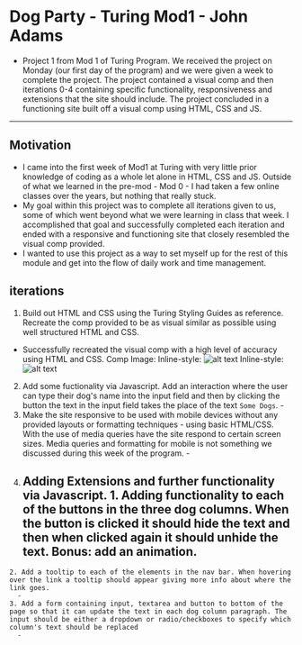 # Dog Party - Turing Mod1 - John Adams
 - Project 1 from Mod 1 of Turing Program. We received the project on Monday (our first day of the program) and we were given a week to complete the project. The project contained a visual comp and then iterations 0-4 containing specific functionality, responsiveness and extensions that the site should include. The project concluded in a functioning site built off a visual comp using HTML, CSS and
 JS.

 ---

## Motivation
  - I came into the first week of Mod1 at Turing with very little prior knowledge of coding as a whole let alone in HTML, CSS and JS. Outside of what we learned in the pre-mod - Mod 0 - I had taken a few online classes over the years, but nothing that really stuck.
  - My goal within this project was to complete all iterations given to us, some of which went beyond what we were learning in class that week. I accomplished that goal and successfully completed each iteration and ended with a responsive and functioning site that closely resembled the visual comp provided.
  - I wanted to use this project as a way to set myself up for the rest of this module and get into the flow of daily work and time management.

## iterations
  1. Build out HTML and CSS using the Turing Styling Guides as reference. Recreate the comp provided to be as visual similar as possible using well structured HTML and CSS.
   - Successfully recreated the visual comp with a high level of accuracy using HTML and CSS. Comp Image:
   Inline-style:
   ![alt text](https://imgur.com/a/vddOOyh "Provided Visual Comp")
   Inline-style:
   ![alt text](https://imgur.com/a/q6SjfFv "Screen Grab of my Dog Party Prject")
  2. Add some fuctionality via Javascript. Add an interaction where the user can type their dog's name into the input field and then by clicking the button the text in the input field takes the place of the text `Some Dogs`.
    -
  3. Make the site responsive to be used with mobile devices without any provided layouts or formatting techniques - using basic HTML/CSS. With the use of media queries have the site respond to certain screen sizes. Media queries and formatting for mobile is not something we discussed during this week of the program.
    -
  4. Adding Extensions and further functionality via Javascript.
    1. Adding functionality to each of the buttons in the three dog columns. When the button is clicked it should hide the text and then when clicked again it should unhide the text. Bonus: add an animation.
      -
    2. Add a tooltip to each of the elements in the nav bar. When hovering over the link a tooltip should appear giving more info about where the link goes.
      -
    3. Add a form containing input, textarea and button to bottom of the page so that it can update the text in each dog column paragraph. The input should be either a dropdown or radio/checkboxes to specify which column's text should be replaced
      -
